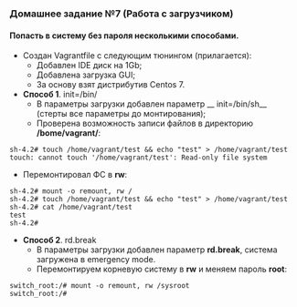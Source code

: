 ### Домашнее задание №7 (Работа с загрузчиком)
#### Попасть в систему без пароля несколькими способами.
* Создан Vagrantfile с следующим тюнингом (прилагается):
  - Добавлен IDE диск на 1Gb;
  - Добавлена загрузка GUI;
  - За основу взят дистрибутив Centos 7.
* __Способ 1__. init=/bin/
  - В параметры загрузки добавлен параметр __ init=/bin/sh__ (стерты все параметры до монтирования);
  - Проверена возможность записи файлов в директорию __/bome/vagrant/__:
```console
sh-4.2# touch /home/vagrant/test && echo "test" > /home/vagrant/test
touch: cannot touch '/home/vagrant/test': Read-only file system
```
  - Перемонтировал ФС в __rw__:
```console
sh-4.2# mount -o remount, rw /
sh-4.2# touch /home/vagrant/test && echo "test" > /home/vagrant/test
sh-4.2# cat /home/vagrant/test
test
sh-4.2#
```
* __Способ 2__. rd.break
  - В параметры загрузки добавлен параметр __rd.break__, система загружена в emergency mode.
  - Перемонтируем корневую систему в __rw__ и меняем пароль __root__:
```console
switch_root:/# mount -o remount, rw /sysroot
switch_root:/# 

